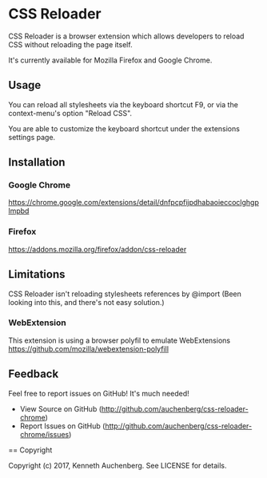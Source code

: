 CSS Reloader
=================

CSS Reloader is a browser extension which allows developers to reload CSS without reloading the page itself.

It's currently available for Mozilla Firefox and Google Chrome.

## Usage

You can reload all stylesheets via the keyboard shortcut F9, or via the context-menu's option "Reload CSS".

You are able to customize the keyboard shortcut under the extensions settings page.

## Installation

### Google Chrome
 https://chrome.google.com/extensions/detail/dnfpcpfijpdhabaoieccoclghgplmpbd 

### Firefox
https://addons.mozilla.org/firefox/addon/css-reloader

## Limitations

CSS Reloader isn't reloading stylesheets references by @import (Been looking into this, and there's not easy solution.)

### WebExtension
This extension is using a browser polyfil to emulate WebExtensions
https://github.com/mozilla/webextension-polyfill

##  Feedback
Feel free to report issues on GitHub! It's much needed!

* View Source on GitHub (http://github.com/auchenberg/css-reloader-chrome)
* Report Issues on GitHub (http://github.com/auchenberg/css-reloader-chrome/issues)
   
== Copyright

Copyright (c) 2017, Kenneth Auchenberg. See LICENSE for details.
